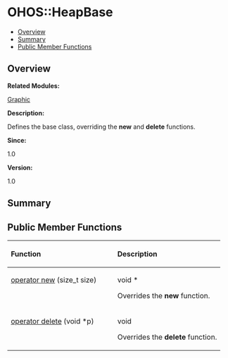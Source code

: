 # OHOS::HeapBase<a name="EN-US_TOPIC_0000001054879564"></a>

-   [Overview](#section525567033165635)
-   [Summary](#section1671315637165635)
-   [Public Member Functions](#pub-methods)

## **Overview**<a name="section525567033165635"></a>

**Related Modules:**

[Graphic](graphic.md)

**Description:**

Defines the base class, overriding the  **new**  and  **delete**  functions. 

**Since:**

1.0

**Version:**

1.0

## **Summary**<a name="section1671315637165635"></a>

## Public Member Functions<a name="pub-methods"></a>

<a name="table1803248403165635"></a>
<table><thead align="left"><tr id="row407844895165635"><th class="cellrowborder" valign="top" width="50%" id="mcps1.1.3.1.1"><p id="p1860318297165635"><a name="p1860318297165635"></a><a name="p1860318297165635"></a>Function</p>
</th>
<th class="cellrowborder" valign="top" width="50%" id="mcps1.1.3.1.2"><p id="p1825448128165635"><a name="p1825448128165635"></a><a name="p1825448128165635"></a>Description</p>
</th>
</tr>
</thead>
<tbody><tr id="row16563574165635"><td class="cellrowborder" valign="top" width="50%" headers="mcps1.1.3.1.1 "><p id="p46717345165635"><a name="p46717345165635"></a><a name="p46717345165635"></a><a href="graphic.md#ga4854963aa969ee20a6cd174a70f5cd23">operator new</a> (size_t size)</p>
</td>
<td class="cellrowborder" valign="top" width="50%" headers="mcps1.1.3.1.2 "><p id="p1736430017165635"><a name="p1736430017165635"></a><a name="p1736430017165635"></a>void * </p>
<p id="p612447414165635"><a name="p612447414165635"></a><a name="p612447414165635"></a>Overrides the <strong id="b516264529165635"><a name="b516264529165635"></a><a name="b516264529165635"></a>new</strong> function. </p>
</td>
</tr>
<tr id="row1588612434165635"><td class="cellrowborder" valign="top" width="50%" headers="mcps1.1.3.1.1 "><p id="p728500880165635"><a name="p728500880165635"></a><a name="p728500880165635"></a><a href="graphic.md#gadf1997a0f56ac2b220e7f0f8e8e0a6ef">operator delete</a> (void *p)</p>
</td>
<td class="cellrowborder" valign="top" width="50%" headers="mcps1.1.3.1.2 "><p id="p2010845822165635"><a name="p2010845822165635"></a><a name="p2010845822165635"></a>void </p>
<p id="p1212048119165635"><a name="p1212048119165635"></a><a name="p1212048119165635"></a>Overrides the <strong id="b1250059789165635"><a name="b1250059789165635"></a><a name="b1250059789165635"></a>delete</strong> function. </p>
</td>
</tr>
</tbody>
</table>

